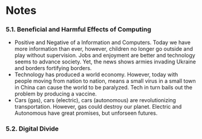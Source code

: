 # Notes
### 5.1. Beneficial and Harmful Effects of Computing
* Positive and Negative of a Information and Computers.  Today we have more information than ever, however, children no longer go outside and play without supervision.  Jobs and enjoyment are better and technology seems to advance society.  Yet, the news shows armies invading Ukraine and borders fortifying borders.
* Technology has produced a world economy.   However, today with people moving from nation to nation, means a small virus in a small town in China can cause the world to be paralyzed.  Tech in turn bails out the problem by producing a vaccine.
* Cars (gas), cars (electric), cars (autonomous) are revolutionizing transportation.  However, gas could destroy our planet.  Electric and Autonomous have great promises, but unforseen futures.
### 5.2. Digital Divide
